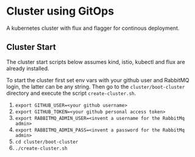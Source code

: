 # Cluster using GitOps

A kubernetes cluster with flux and flagger for continous deployment.

## Cluster Start

The cluster start scripts below assumes kind, istio, kubectl and flux are already installed.

To start the cluster first set env vars with your github user and RabbitMQ login, the latter can be any string. Then go to the `cluster/boot-cluster` directory and execute the script `create-cluster.sh`.
1. `export GITHUB_USER=<your github username>`
1. `export GITHUB_TOKEN=<your github personal access token>`
1. `export RABBITMQ_ADMIN_USER=<invent a username for the RabbitMq admin>`
1. `export RABBITMQ_ADMIN_PASS=<invent a password for the RabbitMq admin>`
1. `cd cluster/boot-cluster`
1. `./create-cluster.sh`
